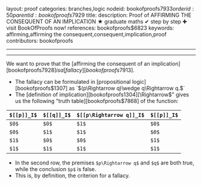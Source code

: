layout: proof
categories: branches,logic
nodeid: bookofproofs$7933
orderid: 50
parentid: bookofproofs$7929
title: 
description:  Proof of AFFIRMING THE CONSEQUENT OF AN IMPLICATION &#9733; graduate maths &#10004; step by step &#10010; visit BookOfProofs now!
references: bookofproofs$6823
keywords: affirming,affirming the consequent,consequent,implication,proof
contributors: bookofproofs


---


---

We want to prove that the [affirming the consequent of an implication][bookofproofs$7928] is a [fallacy][bookofproofs$7913].
* The fallacy can be formulated in [propositional logic][bookofproofs$1307] as `$(p\Rightarrow q)\wedge q\Rightarrow q.$`
* The [definition of implication][bookofproofs$1304] [$\Rightarrow$" gives us the following "truth table][bookofproofs$7868] of the function:


`$[[p]]_I$` | `$[[q]]_I$` | `$[[p\Rightarrow q]]_I$` | `$[[p]]_I$`
:------------- |:------------- |:------------- |:-------------
 `$0$`| `$0$`| `$1$`| `$0$`
 `$0$`| `$1$`| `$1$`| `$0$`
 `$1$`| `$0$`| `$0$`| `$1$`
 `$1$`| `$1$`| `$1$`| `$1$`

* In the second row, the premises `$p\Rightarrow q$` and `$q$` are both true, while the conclusion `$p$` is false.
* This is, by definition, the criterion for a fallacy.
